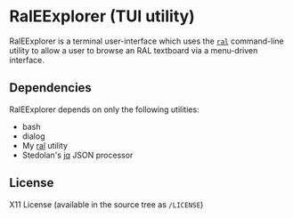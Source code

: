 RalEExplorer (TUI utility)
==========================

RalEExplorer is a terminal user-interface which uses the
[`ral`](https://github.com/wesleycoakley/ral) command-line utility to allow
a user to browse an RAL textboard via a menu-driven interface.

Dependencies
------------

RalEExplorer depends on only the following utilities:

- bash
- dialog
- My [ral](https://github.com/wesleycoakley/ral) utility
- Stedolan's [jq](https://github.com/stedolan/jq) JSON processor

License
-------

X11 License (available in the source tree as `/LICENSE`)

